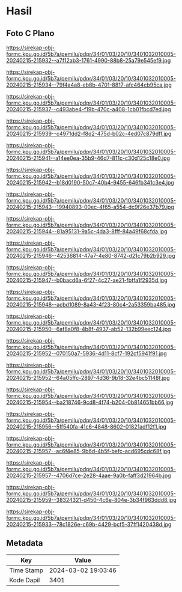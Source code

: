 # Hasil

## Foto C Plano

https://sirekap-obj-formc.kpu.go.id/5b7a/pemilu/pdpr/34/01/03/20/10/3401032010005-20240215-215932--a7f12ab3-1761-4990-88b8-25a79e545ef9.jpg

https://sirekap-obj-formc.kpu.go.id/5b7a/pemilu/pdpr/34/01/03/20/10/3401032010005-20240215-215934--79f4a4a8-eb8b-4701-8817-afc464cb95ca.jpg

https://sirekap-obj-formc.kpu.go.id/5b7a/pemilu/pdpr/34/01/03/20/10/3401032010005-20240215-215937--c493abe4-f19b-470c-a408-1cb01fbcd7ed.jpg

https://sirekap-obj-formc.kpu.go.id/5b7a/pemilu/pdpr/34/01/03/20/10/3401032010005-20240215-215939--c4971dd2-f8d2-475d-b02c-4ed07c879dff.jpg

https://sirekap-obj-formc.kpu.go.id/5b7a/pemilu/pdpr/34/01/03/20/10/3401032010005-20240215-215941--a14ee0ea-35b9-46d7-811c-c30d125c18e0.jpg

https://sirekap-obj-formc.kpu.go.id/5b7a/pemilu/pdpr/34/01/03/20/10/3401032010005-20240215-215942--b18d0190-50c7-40b4-9455-646fb341c3e4.jpg

https://sirekap-obj-formc.kpu.go.id/5b7a/pemilu/pdpr/34/01/03/20/10/3401032010005-20240215-215943--19940893-00ec-4f65-a554-dc9f26e37b79.jpg

https://sirekap-obj-formc.kpu.go.id/5b7a/pemilu/pdpr/34/01/03/20/10/3401032010005-20240215-215944--81a95131-9a5c-4da3-8fff-84a49f68cfda.jpg

https://sirekap-obj-formc.kpu.go.id/5b7a/pemilu/pdpr/34/01/03/20/10/3401032010005-20240215-215946--42536814-47a7-4e80-8742-d21c79b2b929.jpg

https://sirekap-obj-formc.kpu.go.id/5b7a/pemilu/pdpr/34/01/03/20/10/3401032010005-20240215-215947--b0bacd6a-6f27-4c27-ae21-fbffa1f2935d.jpg

https://sirekap-obj-formc.kpu.go.id/5b7a/pemilu/pdpr/34/01/03/20/10/3401032010005-20240215-215948--acbd1089-8a43-4f23-80c4-2a53359ba485.jpg

https://sirekap-obj-formc.kpu.go.id/5b7a/pemilu/pdpr/34/01/03/20/10/3401032010005-20240215-215950--6af8a0f8-4b8f-4937-ab52-132b99eec124.jpg

https://sirekap-obj-formc.kpu.go.id/5b7a/pemilu/pdpr/34/01/03/20/10/3401032010005-20240215-215952--070150a7-5936-4d11-8cf7-192cf5941f91.jpg

https://sirekap-obj-formc.kpu.go.id/5b7a/pemilu/pdpr/34/01/03/20/10/3401032010005-20240215-215952--64a05ffc-2897-4d36-9b18-32e4bc51148f.jpg

https://sirekap-obj-formc.kpu.go.id/5b7a/pemilu/pdpr/34/01/03/20/10/3401032010005-20240215-215954--ba218746-9cd8-4f74-b204-0b814651bb66.jpg

https://sirekap-obj-formc.kpu.go.id/5b7a/pemilu/pdpr/34/01/03/20/10/3401032010005-20240215-215956--5ff540fa-41c6-4848-8602-01821adf12f1.jpg

https://sirekap-obj-formc.kpu.go.id/5b7a/pemilu/pdpr/34/01/03/20/10/3401032010005-20240215-215957--ac6f4e85-9b6d-4b5f-befc-acd695cdc68f.jpg

https://sirekap-obj-formc.kpu.go.id/5b7a/pemilu/pdpr/34/01/03/20/10/3401032010005-20240215-215957--4706d7ce-2e28-4aae-9a0b-faff3d21964b.jpg

https://sirekap-obj-formc.kpu.go.id/5b7a/pemilu/pdpr/34/01/03/20/10/3401032010005-20240215-215959--38324321-d450-4c6e-804e-3b34f963ddd8.jpg

https://sirekap-obj-formc.kpu.go.id/5b7a/pemilu/pdpr/34/01/03/20/10/3401032010005-20240215-215933--78c1826e-c69b-4429-bcf5-37ff1420438d.jpg


## Metadata

| Key        | Value               |
| ---------- | ------------------- |
| Time Stamp | 2024-03-02 19:03:46 |
| Kode Dapil | 3401                |



